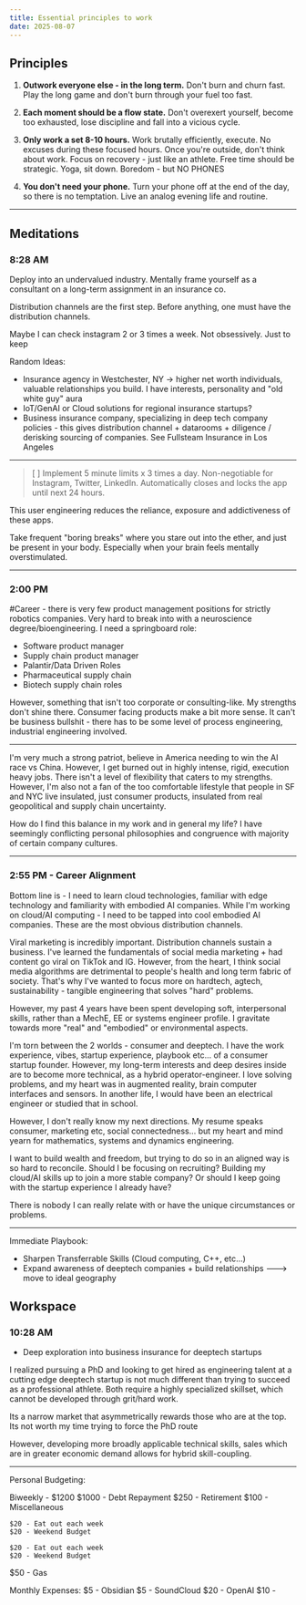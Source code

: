 ```yaml
---
title: Essential principles to work
date: 2025-08-07
---
```




## Principles

1. **Outwork everyone else - in the long term.** Don't burn and churn fast. Play the long game and don't burn through your fuel too fast. 

2. **Each moment should be a flow state.** Don't overexert yourself, become too exhausted, lose discipline and fall into a vicious cycle. 

3. **Only work a set 8-10 hours.** Work brutally efficiently, execute. No excuses during these focused hours. Once you're outside, don't think about work. Focus on recovery - just like an athlete. Free time should be strategic. Yoga, sit down. Boredom - but NO PHONES 

4. **You don't need your phone.** Turn your phone off at the end of the day, so there is no temptation. Live an analog evening life and routine. 

---


## Meditations

### 8:28 AM
Deploy into an undervalued industry. Mentally frame yourself as a consultant on a long-term assignment in an insurance co. 

Distribution channels are the first step. Before anything, one must have the distribution channels. 

Maybe I can check instagram 2 or 3 times a week. Not obsessively. Just to keep 

Random Ideas:
- Insurance agency in Westchester, NY -> higher net worth individuals, valuable relationships you build. I have interests, personality and "old white guy" aura
- IoT/GenAI or Cloud solutions for regional insurance startups?
- Business insurance company, specializing in deep tech company policies - this gives distribution channel + datarooms + diligence / derisking sourcing of companies. See Fullsteam Insurance in Los Angeles 

--------------------

> [ ] Implement 5 minute limits x 3 times a day. Non-negotiable for Instagram, Twitter, LinkedIn. Automatically closes and locks the app until next 24 hours. 

This user engineering reduces the reliance, exposure and addictiveness of these apps. 

Take frequent "boring breaks" where you stare out into the ether, and just be present in your body. Especially when your brain feels mentally overstimulated. 

-------------------


### 2:00 PM

#Career - there is very few product management positions for strictly robotics companies. Very hard to break into with a neuroscience degree/bioengineering. I need a springboard role:

- Software product manager
- Supply chain product manager
- Palantir/Data Driven Roles
- Pharmaceutical supply chain
- Biotech supply chain roles

However, something that isn't too corporate or consulting-like. My strengths don't shine there. Consumer facing products make a bit more sense. It can't be business bullshit - there has to be some level of process engineering, industrial engineering involved.

---

I'm very much a strong patriot, believe in America needing to win the AI race vs China. However, I get burned out in highly intense, rigid, execution heavy jobs. There isn't a level of flexibility that caters to my strengths. However, I'm also not a fan of the too comfortable lifestyle that people in SF and NYC live insulated, just consumer products, insulated from real geopolitical and supply chain uncertainty. 

How do I find this balance in my work and in general my life? I have seemingly conflicting personal philosophies and congruence with majority of certain company cultures. 

----

### 2:55 PM - Career Alignment

Bottom line is - I need to learn cloud technologies, familiar with edge technology and familiarity with embodied AI companies. While I'm working on cloud/AI computing - I need to be tapped into cool embodied AI companies. These are the most obvious distribution channels. 

Viral marketing is incredibly important. Distribution channels sustain a business. I've learned the fundamentals of social media marketing + had content go viral on TikTok and IG. However, from the heart, I think social media algorithms are detrimental to people's health and long term fabric of society. That's why I've wanted to focus more on hardtech, agtech, sustainability - tangible engineering that solves "hard" problems. 

However, my past 4 years have been spent developing soft, interpersonal skills, rather than a MechE, EE or systems engineer profile. I gravitate towards more "real" and "embodied" or environmental aspects. 

I'm torn between the 2 worlds - consumer and deeptech. I have the work experience, vibes, startup experience, playbook etc... of a consumer startup founder. However, my long-term interests and deep desires inside are to become more technical, as a hybrid operator-engineer. I love solving problems, and my heart was in augmented reality, brain computer interfaces and sensors. In another life, I would have been an electrical engineer or studied that in school. 

However, I don't really know my next directions. My resume speaks consumer, marketing etc, social connectedness... but my heart and mind yearn for mathematics, systems and dynamics engineering. 

I want to build wealth and freedom, but trying to do so in an aligned way is so hard to reconcile. Should I be focusing on recruiting? Building my cloud/AI skills up to join a more stable company? Or should I keep going with the startup experience I already have?

There is nobody I can really relate with or have the unique circumstances or problems. 

---

Immediate Playbook:
- Sharpen Transferrable Skills (Cloud computing, C++, etc...)
- Expand awareness of deeptech companies + build relationships
---> move to ideal geography




## Workspace

### 10:28 AM
- Deep exploration into business insurance for deeptech startups

I realized pursuing a PhD and looking to get hired as engineering talent at a cutting edge deeptech startup is not much different than trying to succeed as a professional athlete. Both require a highly specialized skillset, which cannot be developed through grit/hard work. 

Its a narrow market that asymmetrically rewards those who are at the top. Its not worth my time trying to force the PhD route 

However, developing more broadly applicable technical skills, sales which are in greater economic demand allows for hybrid skill-coupling. 

---

Personal Budgeting:

Biweekly - $1200
$1000 - Debt Repayment
$250 - Retirement
$100 - Miscellaneous

	$20 - Eat out each week
	$20 - Weekend Budget

	$20 - Eat out each week
	$20 - Weekend Budget

$50 - Gas

Monthly Expenses:
$5 - Obsidian
$5 - SoundCloud
$20 - OpenAI
$10 - 
